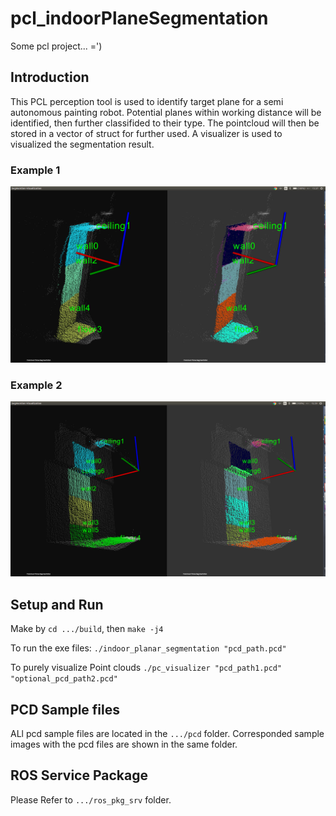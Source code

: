 # pcl_indoorPlaneSegmentation
Some pcl project... =')

## Introduction

This PCL perception tool is used to identify target plane for a semi autonomous painting robot. Potential planes within working distance will be identified, then further classifided to their type. The pointcloud will then be stored in a vector of struct for further used. A visualizer is used to visualized the segmentation result.

### Example 1
![alt text](/documentation/example1.png?)


### Example 2
![alt text](/documentation/example2.png?)

## Setup and Run

Make by `cd .../build`, then `make -j4`

To run the exe files:
`./indoor_planar_segmentation "pcd_path.pcd"`

To purely visualize Point clouds
`./pc_visualizer "pcd_path1.pcd" "optional_pcd_path2.pcd"`


## PCD Sample files
ALl pcd sample files are located in the `.../pcd` folder. Corresponded sample images with the pcd files are shown in the same folder.


## ROS Service Package
Please Refer to `.../ros_pkg_srv` folder.
